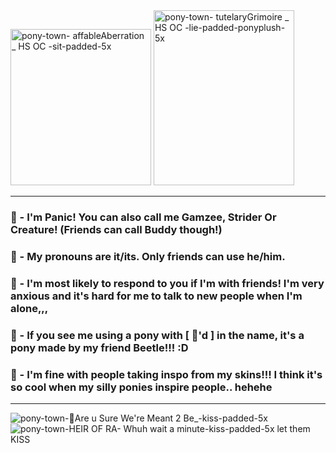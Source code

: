 
<img width="225" height="250" alt="pony-town-  affableAberration _ HS OC  -sit-padded-5x" src="https://github.com/user-attachments/assets/355abcda-832c-422a-a0c0-5adba357f701" />
<img width="225" height="280" alt="pony-town-  tutelaryGrimoire _ HS OC  -lie-padded-ponyplush-5x" src="https://github.com/user-attachments/assets/50fcdd2a-bd84-4ab9-bba8-ba9f79c05ab1" />

----------------------
### 💜 - I'm Panic! You can also call me Gamzee, Strider Or Creature! (Friends can call Buddy though!)

### 💚 -  My pronouns are it/its. Only friends can use he/him.

### 💜 - I'm most likely to respond to you if I'm with friends! I'm very anxious and it's hard for me to talk to new people when I'm alone,,,

### 💚 - If you see me using a pony with [ 🎁'd ] in the name, it's a pony made by my friend Beetle!!! :D

### 💜 - I'm fine with people taking inspo from my skins!!! I think it's so cool when my silly ponies inspire people.. hehehe
----------------------

![pony-town-🎵Are u Sure We're Meant 2 Be_-kiss-padded-5x](https://github.com/user-attachments/assets/b78a7b62-f0d9-4424-8ab7-fc19d229e509)
![pony-town-HEIR OF RA- Whuh wait a minute-kiss-padded-5x](https://github.com/user-attachments/assets/a15e54cf-af17-48d2-a6a4-ed056b47ce2d)
let them KISS
